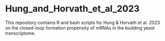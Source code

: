 # Hung_and_Horvath_et_al_2023
This repository contains R and bash scripts for Hung &amp; Horvath et al. 2023 on the closed-loop formation propensity of mRNAs in the budding yeast transcriptome.
